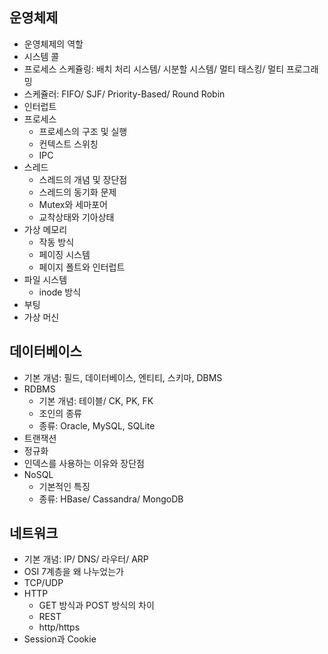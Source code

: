 ## 운영체제
- 운영체제의 역할
- 시스템 콜
- 프로세스 스케쥴링: 배치 처리 시스템/ 시분할 시스템/ 멀티 태스킹/ 멀티 프로그래밍
- 스케쥴러: FIFO/ SJF/ Priority-Based/ Round Robin
- 인터럽트
- 프로세스
  - 프로세스의 구조 및 실행
  - 컨텍스트 스위칭
  - IPC
- 스레드
  - 스레드의 개념 및 장단점
  - 스레드의 동기화 문제
  - Mutex와 세마포어
  - 교착상태와 기아상태
- 가상 메모리
  - 작동 방식
  - 페이징 시스템
  - 페이지 폴트와 인터럽트
- 파일 시스템
  - inode 방식
- 부팅
- 가상 머신

## 데이터베이스
- 기본 개념: 필드, 데이터베이스, 엔티티, 스키마, DBMS 
- RDBMS
  - 기본 개념: 테이블/ CK, PK, FK
  - 조인의 종류
  - 종류: Oracle, MySQL, SQLite
- 트랜잭션
- 정규화
- 인덱스를 사용하는 이유와 장단점
- NoSQL
  - 기본적인 특징
  - 종류: HBase/ Cassandra/ MongoDB

## 네트워크
- 기본 개념: IP/ DNS/ 라우터/ ARP
- OSI 7계층을 왜 나누었는가
- TCP/UDP
- HTTP
  - GET 방식과 POST 방식의 차이
  - REST
  - http/https
- Session과 Cookie

